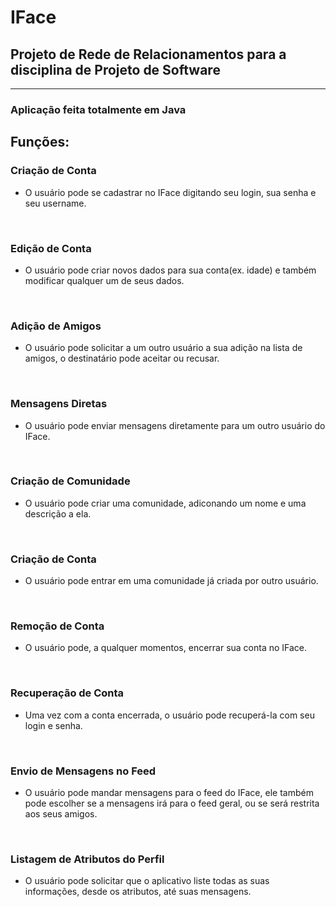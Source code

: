 # IFace
## Projeto de Rede de Relacionamentos para a disciplina de Projeto de Software
------------------------------------------------------------------------------
### Aplicação feita totalmente em Java
## Funções:

### Criação de Conta
- O usuário pode se cadastrar no IFace digitando seu login, sua senha e seu username.
<br/>

### Edição de Conta
- O usuário pode criar novos dados para sua conta(ex. idade) e também modificar qualquer um de seus dados.
<br/>

### Adição de Amigos
- O usuário pode solicitar a um outro usuário a sua adição na lista de amigos, o destinatário pode aceitar ou recusar.
<br/>

### Mensagens Diretas
- O usuário pode enviar mensagens diretamente para um outro usuário do IFace.
<br/>

### Criação de Comunidade
- O usuário pode criar uma comunidade, adiconando um nome e uma descrição a ela.
<br/>

### Criação de Conta
- O usuário pode entrar em uma comunidade já criada por outro usuário.
<br/>

### Remoção de Conta
- O usuário pode, a qualquer momentos, encerrar sua conta no IFace.
<br/>

### Recuperação de Conta
- Uma vez com a conta encerrada, o usuário pode recuperá-la com seu login e senha.
<br/>

### Envio de Mensagens no Feed
- O usuário pode mandar mensagens para o feed do IFace, ele também pode escolher se a mensagens irá para o feed geral, ou se será restrita aos seus amigos.
<br/>

### Listagem de Atributos do Perfil
- O usuário pode solicitar que o aplicativo liste todas as suas informações, desde os atributos, até suas mensagens.
<br/>
